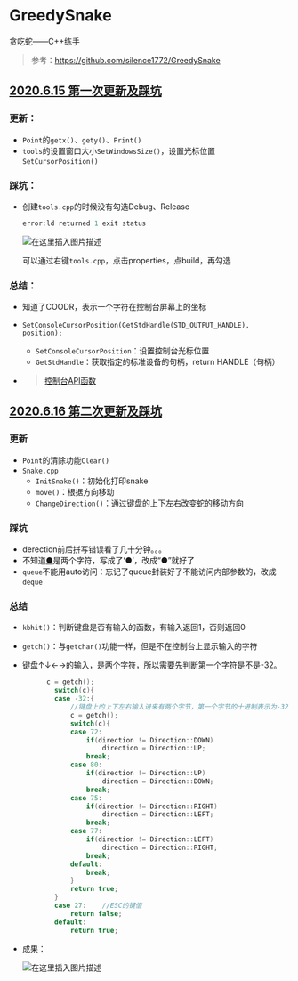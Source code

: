 # GreedySnake
 贪吃蛇——C++练手

> 参考：https://github.com/silence1772/GreedySnake

## [2020.6.15 第一次更新及踩坑](https://blog.csdn.net/qq_33168253/article/details/106790959)

### 更新：

- `Point`的`getx()`、`gety()`、`Print()`
- `tools`的设置窗口大小`SetWindowsSize()`，设置光标位置`SetCursorPosition()`

### 踩坑：

- 创建`tools.cpp`的时候没有勾选Debug、Release

  ```c++
  error:ld returned 1 exit status
  ```

  ![在这里插入图片描述](https://img-blog.csdnimg.cn/2020061617283024.png?x-oss-process=image/watermark,type_ZmFuZ3poZW5naGVpdGk,shadow_10,text_aHR0cHM6Ly9ibG9nLmNzZG4ubmV0L3FxXzMzMTY4MjUz,size_16,color_FFFFFF,t_70)

  可以通过右键`tools.cpp`，点击properties，点build，再勾选

### 总结：

- 知道了COODR，表示一个字符在控制台屏幕上的坐标

- `SetConsoleCursorPosition(GetStdHandle(STD_OUTPUT_HANDLE), position);`

  - `SetConsoleCursorPosition`：设置控制台光标位置
  - `GetStdHandle`：获取指定的标准设备的句柄，return HANDLE（句柄）

- > [控制台API函数](https://www.cnblogs.com/lanhaicode/p/10498497.html)

## [2020.6.16 第二次更新及踩坑](https://blog.csdn.net/qq_33168253/article/details/106791720)

### 更新

- `Point`的清除功能`Clear()`
- `Snake.cpp`
  - `InitSnake()`：初始化打印snake
  - `move()`：根据方向移动
  - `ChangeDirection()`：通过键盘的上下左右改变蛇的移动方向

### 踩坑

- derection前后拼写错误看了几十分钟。。。
- 不知道<u>●</u>是两个字符，写成了‘●‘，改成“●”就好了
- `queue`不能用auto访问：忘记了queue封装好了不能访问内部参数的，改成`deque`

### 总结

- `kbhit()`：判断键盘是否有输入的函数，有输入返回1，否则返回0

- `getch()`：与`getchar()`功能一样，但是不在控制台上显示输入的字符

- 键盘↑↓←→的输入，是两个字符，所以需要先判断第一个字符是不是-32。

  ```c++
  		c = getch();
          switch(c){
          case -32:{
              //键盘上的上下左右输入进来有两个字节，第一个字节的十进制表示为-32
              c = getch();
              switch(c){
              case 72:
                  if(direction != Direction::DOWN)
                      direction = Direction::UP;
                  break;
              case 80:
                  if(direction != Direction::UP)
                      direction = Direction::DOWN;
                  break;
              case 75:
                  if(direction != Direction::RIGHT)
                      direction = Direction::LEFT;
                  break;
              case 77:
                  if(direction != Direction::LEFT)
                      direction = Direction::RIGHT;
                  break;
              default:
                  break;
              }
              return true;
          }
          case 27:    //ESC的键值
              return false;
          default:
              return true;
  ```

- 成果：

  ![在这里插入图片描述](https://img-blog.csdnimg.cn/20200616173405534.gif#pic_center)